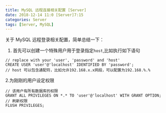 ```yaml
---
title: MySQL 远程连接相关配置 [Server]
date: 2018-12-14 11:0 [Server]7:15
categories: Server
tags: [Server, MySQL]
---
```


关于 MySQL 远程登录相关配置，简单总结一下：

1. 首先可以创建一个特殊用户用于登录指定`host`,比如执行如下语句
```mysql
// replace with your 'user', 'password' and 'host'
CREATE USER 'user'@'localhost' IDENTIFIED BY 'password';
// host 可以包含通配符，比如允许192.168.x.x网段，可以配置为192.168.%.%
```

2.为刚刚的用户设定权限
```mysql
// 该用户有所有数据库的权限
GRANT ALL PRIVILEGES ON *.* TO 'user'@'localhost' WITH GRANT OPTION;
// 刷新权限
FLUSH PRIVILEGES;
```
